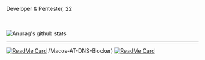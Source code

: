 Developer & Pentester, 22 <br> <br><a href="https://gist.github.com/teodorcucu"><img src="https://img.shields.io/badge/GistGithub-grey" alt=""></a> <a href="https://img.shields.io/badge/age-22-brightgreen"><img src="https://img.shields.io/badge/age-22-brightgreen" alt=""></a>

![Anurag's github stats](https://github-readme-stats.vercel.app/api?username=teodorcucu&show_icons=true&theme=white)

---------------------
[![ReadMe Card](https://github-readme-stats.vercel.app/api/pin/?username=the-real-t30d0r&repo=Hackintosh-Skilake-GA-H110M-S2HP-EFI)](https://github.com/the-real-t30d0r/Hackintosh-Skilake-GA-H110M-S2HP-EFI)
/Macos-AT-DNS-Blocker)
[![ReadMe Card](https://github-readme-stats.vercel.app/api/pin/?username=the-real-t30d0r&repo=Hackintosh-Skilake-GA-H110M-S2HP-EFI)](https://github.com/the-real-t30d0r/Hackintosh-Skilake-GA-H110M-S2HP-EFI)
<!--

**teodorcucu/teodorcucu** is a ✨ _special_ ✨ repository because its `README.md` (this file) appears on your GitHub profile.

Here are some ideas to get you started:

- 🔭 I’m currently working on ...
- 🌱 I’m currently learning ...
- 👯 I’m looking to collaborate on ...
- 🤔 I’m looking for help with ...
- 💬 Ask me about ...
- 📫 How to reach me: ...
- 😄 Pronouns: ...
- ⚡ Fun fact: ...
-->
